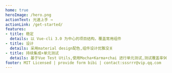 ```yaml
---
home: true
heroImage: /hero.png
actionText: 光速上手 →
actionLink: /get-started/
features:
- title: 稳定
  details: 以 Vue-cli 3.0 为中心的项目结构，覆盖常用组件
- title: 设计
  details: 采用material design配色,组件设计优雅没关
- title: 持续集成+单元测试
  details: 基于Vue Test Utils,使用Mocha+Karma+chai 进行单元测试,测试覆盖率90%+,Travis CI 持续集成
footer: MIT Licensed | provide form bibi | contact:sssrrr@vip.qq.com
---
```

